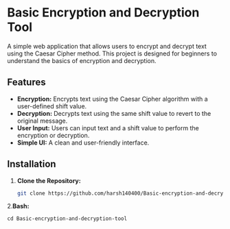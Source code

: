 # Basic Encryption and Decryption Tool

A simple web application that allows users to encrypt and decrypt text using the Caesar Cipher method. This project is designed for beginners to understand the basics of encryption and decryption.

## Features

- **Encryption:** Encrypts text using the Caesar Cipher algorithm with a user-defined shift value.
- **Decryption:** Decrypts text using the same shift value to revert to the original message.
- **User Input:** Users can input text and a shift value to perform the encryption or decryption.
- **Simple UI:** A clean and user-friendly interface.


## Installation

1. **Clone the Repository:**

   ```bash
   git clone https://github.com/harsh140400/Basic-encryption-and-decryption-tool.git

 2.**Bash:**

    cd Basic-encryption-and-decryption-tool
    
 
